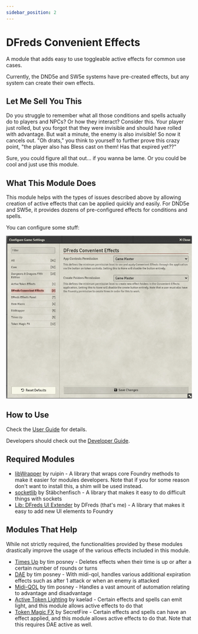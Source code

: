 ```yaml
---
sidebar_position: 2
---
```


# DFreds Convenient Effects

A module that adds easy to use toggleable active effects for common use cases.

Currently, the DND5e and SW5e systems have pre-created effects, but any system
can create their own effects.

## Let Me Sell You This

Do you struggle to remember what all those conditions and spells actually do to
players and NPCs? Or how they interact? Consider this. Your player just rolled,
but you forgot that they were invisible and should have rolled with advantage.
But wait a minute, the enemy is also invisible! So now it cancels out. "Oh
drats," you think to yourself to further prove this crazy point, "the player
also has Bless cast on them! Has that expired yet??"

Sure, you could figure all that out... if you wanna be lame. Or you could be
cool and just use this module.

## What This Module Does

This module helps with the types of issues described above by allowing creation
of active effects that can be applied quickly and easily. For DND5e and SW5e, it
provides dozens of pre-configured effects for conditions and spells.

You can configure some stuff:

![Settings](./settings.png)

## How to Use

Check the [User Guide](./user-guide) for details.

Developers should check out the [Developer Guide](./developer-guide).

## Required Modules

- [libWrapper](https://foundryvtt.com/packages/lib-wrapper) by ruipin - A
library that wraps core Foundry methods to make it easier for modules
developers. Note that if you for some reason don't want to install this, a shim
will be used instead.
- [socketlib](https://foundryvtt.com/packages/socketlib) by Stäbchenfisch - A
library that makes it easy to do difficult things with sockets
- [Lib: DFreds UI Extender](https://foundryvtt.com/packages/lib-dfreds-ui-extender) by DFreds (that's me) - A library that makes it easy to add new UI elements to Foundry

## Modules That Help

While not strictly required, the functionalities provided by these modules
drastically improve the usage of the various effects included in this module.

- [Times Up](https://foundryvtt.com/packages/times-up) by tim posney - Deletes
effects when their time is up or after a certain number of rounds or turns
- [DAE](https://foundryvtt.com/packages/dae) by tim posney - With midi-qol,
handles various additional expiration effects such as after 1 attack or when an
enemy is attacked
- [Midi-QOL](https://foundryvtt.com/packages/midi-qol) by tim posney - Handles a
vast amount of automation relating to advantage and disadvantage
- [Active Token Lighting](https://foundryvtt.com/packages/ATL) by kaelad -
Certain effects and spells can emit light, and this module allows active effects
to do that
- [Token Magic FX](https://foundryvtt.com/packages/tokenmagic) by SecretFire -
Certain effects and spells can have an effect applied, and this module allows
active effects to do that. Note that this requires DAE active as well.
